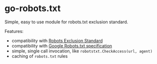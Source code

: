 # go-robots.txt
Simple, easy to use module for robots.txt exclusion standard.

Features:
 - compatibility with [Robots Exclusion Standard](https://en.wikipedia.org/wiki/Robots_exclusion_standard)
 - compatibility with [Google Robots.txt specification](https://developers.google.com/webmasters/control-crawl-index/docs/robots_txt)
 - simple, single call invocation, like `robotstxt.CheckAccess(url, agent)`
 - caching of `robots.txt` rules
